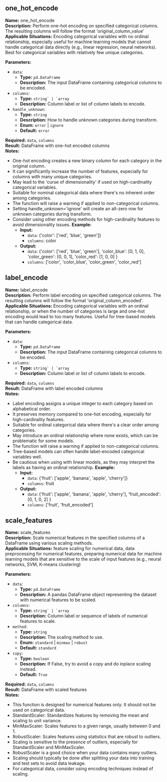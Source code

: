 ## one_hot_encode

**Name:** one_hot_encode  
**Description:** Perform one-hot encoding on specified categorical columns. The resulting columns will follow the format 'original_column_value'
**Applicable Situations:** Encoding categorical variables with no ordinal relationship, especially useful for machine learning models that cannot handle categorical data directly (e.g., linear regression, neural networks). Best for categorical variables with relatively few unique categories.

**Parameters:**
- `data`:
  - **Type:** `pd.DataFrame`
  - **Description:** The input DataFrame containing categorical columns to be encoded.
- `columns`:
  - **Type:** ``string` | `array``
  - **Description:** Column label or list of column labels to encode.
- `handle_unknown`:
  - **Type:** `string`
  - **Description:** How to handle unknown categories during transform.
  - **Enum:** `error` | `ignore`
  - **Default:** `error`

**Required:** `data`, `columns`  
**Result:** DataFrame with one-hot encoded columns  
**Notes:**
- One-hot encoding creates a new binary column for each category in the original column.
- It can significantly increase the number of features, especially for columns with many unique categories.
- May lead to the 'curse of dimensionality' if used on high-cardinality categorical variables.
- Suitable for nominal categorical data where there's no inherent order among categories.
- The function will raise a warning if applied to non-categorical columns.
- Setting handle_unknown='ignore' will create an all-zero row for unknown categories during transform.
- Consider using other encoding methods for high-cardinality features to avoid dimensionality issues.
**Example:**
  - **Input:**
    - `data`: {'color': ['red', 'blue', 'green']}
    - `columns`: color
  - **Output:**
    - `data`: {'color': ['red', 'blue', 'green'],
              'color_blue': [0, 1, 0],
              'color_green': [0, 0, 1],
              'color_red': [1, 0, 0]
            }
    - `columns`: ['color', 'color_blue', 'color_green', 'color_red']


## label_encode

**Name:** label_encode  
**Description:** Perform label encoding on specified categorical columns. The resulting columns will follow the format 'original_column_encoded'.  
**Applicable Situations:** Encoding categorical variables with an ordinal relationship, or when the number of categories is large and one-hot encoding would lead to too many features. Useful for tree-based models that can handle categorical data.

**Parameters:**
- `data`:
  - **Type:** `pd.DataFrame`
  - **Description:** The input DataFrame containing categorical columns to be encoded.
- `columns`:
  - **Type:** ``string` | `array``
  - **Description:** Column label or list of column labels to encode.

**Required:** `data`, `columns`  
**Result:** DataFrame with label encoded columns  
**Notes:**
- Label encoding assigns a unique integer to each category based on alphabetical order.
- It preserves memory compared to one-hot encoding, especially for high-cardinality features.
- Suitable for ordinal categorical data where there's a clear order among categories.
- May introduce an ordinal relationship where none exists, which can be problematic for some models.
- The function will raise a warning if applied to non-categorical columns.
- Tree-based models can often handle label-encoded categorical variables well.
- Be cautious when using with linear models, as they may interpret the labels as having an ordinal relationship.
**Example:**
  - **Input:**
    - `data`: {'fruit': ['apple', 'banana', 'apple', 'cherry']}
    - `columns`: fruit
  - **Output:**
    - `data`: {'fruit': ['apple', 'banana', 'apple', 'cherry'],
              'fruit_encoded': [0, 1, 0, 2]
            }
    - `columns`: ['fruit', 'fruit_encoded']


## scale_features

**Name:** scale_features  
**Description:** Scale numerical features in the specified columns of a DataFrame using various scaling methods.  
**Applicable Situations:** feature scaling for numerical data, data preprocessing for numerical features, preparing numerical data for machine learning models that are sensitive to the scale of input features (e.g., neural networks, SVM, K-means clustering)

**Parameters:**
- `data`:
  - **Type:** `pd.DataFrame`
  - **Description:** A pandas DataFrame object representing the dataset with numerical features to be scaled.
- `columns`:
  - **Type:** ``string` | `array``
  - **Description:** Column label or sequence of labels of numerical features to scale.
- `method`:
  - **Type:** `string`
  - **Description:** The scaling method to use.
  - **Enum:** `standard` | `minmax` | `robust`
  - **Default:** `standard`
- `copy`:
  - **Type:** `boolean`
  - **Description:** If False, try to avoid a copy and do inplace scaling instead.
  - **Default:** `True`

**Required:** `data`, `columns`  
**Result:** DataFrame with scaled features  
**Notes:**
- This function is designed for numerical features only. It should not be used on categorical data.
- StandardScaler: Standardizes features by removing the mean and scaling to unit variance.
- MinMaxScaler: Scales features to a given range, usually between 0 and 1.
- RobustScaler: Scales features using statistics that are robust to outliers.
- Scaling is sensitive to the presence of outliers, especially for StandardScaler and MinMaxScaler.
- RobustScaler is a good choice when your data contains many outliers.
- Scaling should typically be done after splitting your data into training and test sets to avoid data leakage.
- For categorical data, consider using encoding techniques instead of scaling.


